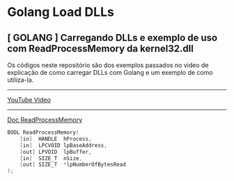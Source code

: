 # Golang Load DLLs

## **[ GOLANG ]** Carregando DLLs e exemplo de uso com ReadProcessMemory da kernel32.dll

Os códigos neste repositório são dos exemplos passados no video de explicação de como carregar DLLs com Golang e um exemplo de como utiliza-la.

___

[YouTube Video](link)

 ___

[Doc ReadProcessMemory](https://learn.microsoft.com/en-us/windows/win32/api/memoryapi/nf-memoryapi-readprocessmemory) 

```cpp
BOOL ReadProcessMemory(
    [in]  HANDLE  hProcess,
    [in]  LPCVOID lpBaseAddress,
    [out] LPVOID  lpBuffer,
    [in]  SIZE_T  nSize,
    [out] SIZE_T  *lpNumberOfBytesRead
);
```
